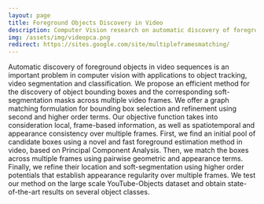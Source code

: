 ```yaml
---
layout: page
title: Foreground Objects Discovery in Video
description: Computer Vision research on automatic discovery of foreground objects in videos
img: /assets/img/videopca.png
redirect: https://sites.google.com/site/multipleframesmatching/
---
```


Automatic discovery of foreground objects in video sequences is an important problem in computer vision with applications to object tracking, video segmentation and classification. We propose an efficient method for the discovery of object bounding boxes and the corresponding soft-segmentation masks across multiple video frames. We offer a graph matching formulation for bounding box selection and refinement using second and higher order terms. Our objective function takes into consideration local, frame-based information, as well as spatiotemporal and appearance consistency over multiple frames. First, we find an initial pool of candidate boxes using a novel and fast foreground estimation method in video, based on Principal Component Analysis. Then, we match the boxes across multiple frames using pairwise geometric and appearance terms. Finally, we refine their location and soft-segmentation using higher order potentials that establish appearance regularity over multiple frames. We test our method on the large scale YouTube-Objects dataset and obtain state-of-the-art results on several object classes.